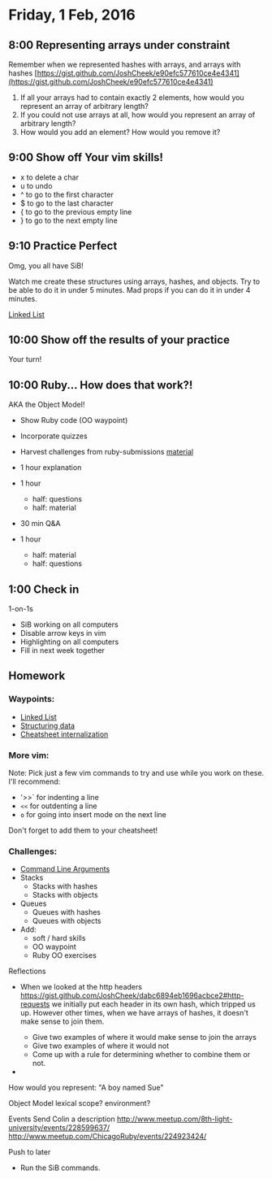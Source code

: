 Friday, 1 Feb, 2016
===================


8:00 Representing arrays under constraint
-----------------------------------------

Remember when we represented hashes with arrays, and arrays with hashes
[https://gist.github.com/JoshCheek/e90efc577610ce4e4341](https://gist.github.com/JoshCheek/e90efc577610ce4e4341)

1. If all your arrays had to contain exactly 2 elements, how would you represent an array of arbitrary length?
2. If you could not use arrays at all, how would you represent an array of arbitrary length?
3. How would you add an element? How would you remove it?


9:00 Show off Your vim skills!
------------------------------

* x to delete a char
* u to undo
* ^ to go to the first character
* $ to go to the last character
* { to go to the previous empty line
* } to go to the next empty line


9:10 Practice Perfect
---------------------

Omg, you all have SiB!

Watch me create these structures using arrays, hashes, and objects.
Try to be able to do it in under 5 minutes.
Mad props if you can do it in under 4 minutes.

[Linked List](https://github.com/turingschool/waypoints/blob/master/waypoints/linked_lists.md)

10:00 Show off the results of your practice
-------------------------------------------

Your turn!


10:00 Ruby... How does that work?!
----------------------------------

AKA the Object Model!

* Show Ruby code (OO waypoint)
* Incorporate quizzes
* Harvest challenges from ruby-submissions
[material](https://github.com/CodePlatoon/curriculum/blob/master/phase1/how-ruby-works.md)

* 1 hour explanation
* 1 hour
  * half: questions
  * half: material
* 30 min Q&A
* 1 hour
  * half: material
  * half: questions


1:00 Check in
-------------

1-on-1s


* SiB working on all computers
* Disable arrow keys in vim
* Highlighting on all computers
* Fill in next week together



Homework
--------

### Waypoints:

* [Linked List](https://github.com/turingschool/waypoints/blob/master/waypoints/linked_lists.md)
* [Structuring data](https://github.com/turingschool/waypoints/blob/master/waypoints/structuring_data.md)
* [Cheatsheet internalization](https://github.com/turingschool/waypoints/blob/master/waypoints/core_structures.md)


### More vim:

Note: Pick just a few vim commands to try and use while you work on these.
I'll recommend:

* '>>` for indenting a line
* `<<` for outdenting a line
* `o` for going into insert mode on the next line

Don't forget to add them to your cheatsheet!


### Challenges:

* [Command Line Arguments](https://github.com/CodePlatoon/curriculum/blob/master/phase1/command-line-arguments-homework.md)
* Stacks
  * Stacks with hashes
  * Stacks with objects
* Queues
  * Queues with hashes
  * Queues with objects
* Add:
  * soft / hard skills
  * OO waypoint
  * Ruby OO exercises



Reflections

* When we looked at the http headers
  https://gist.github.com/JoshCheek/dabc6894eb1696acbce2#http-requests
  we initially put each header in its own hash, which tripped us up.
  However other times, when we have arrays of hashes, it doesn't make sense to join them.
  * Give two examples of where it would make sense to join the arrays
  * Give two examples of where it would not
  * Come up with a rule for determining whether to combine them or not.

*

How would you represent:
  "A boy named Sue"

Object Model
  lexical scope?
  environment?

Events
  Send Colin a description
  http://www.meetup.com/8th-light-university/events/228599637/
  http://www.meetup.com/ChicagoRuby/events/224923424/


Push to later
* Run the SiB commands.
